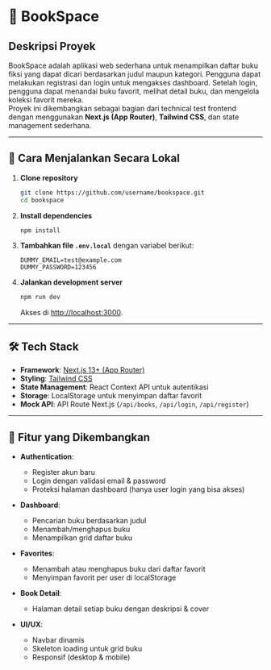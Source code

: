 # 📖 BookSpace

## Deskripsi Proyek
BookSpace adalah aplikasi web sederhana untuk menampilkan daftar buku fiksi yang dapat dicari berdasarkan judul maupun kategori. Pengguna dapat melakukan registrasi dan login untuk mengakses dashboard. Setelah login, pengguna dapat menandai buku favorit, melihat detail buku, dan mengelola koleksi favorit mereka.  
Proyek ini dikembangkan sebagai bagian dari technical test frontend dengan menggunakan **Next.js (App Router)**, **Tailwind CSS**, dan state management sederhana.

---

## 🚀 Cara Menjalankan Secara Lokal
1. **Clone repository**
   ```bash
   git clone https://github.com/username/bookspace.git
   cd bookspace
   ```

2. **Install dependencies**
   ```bash
   npm install
   ```

3. **Tambahkan file `.env.local`** dengan variabel berikut:
   ```env
   DUMMY_EMAIL=test@example.com
   DUMMY_PASSWORD=123456
   ```

4. **Jalankan development server**
   ```bash
   npm run dev
   ```
   Akses di [http://localhost:3000](http://localhost:3000).

---

## 🛠️ Tech Stack
- **Framework**: [Next.js 13+ (App Router)](https://nextjs.org/)  
- **Styling**: [Tailwind CSS](https://tailwindcss.com/)  
- **State Management**: React Context API untuk autentikasi  
- **Storage**: LocalStorage untuk menyimpan daftar favorit  
- **Mock API**: API Route Next.js (`/api/books`, `/api/login`, `/api/register`)  

---

## 📌 Fitur yang Dikembangkan
- **Authentication**:  
  - Register akun baru  
  - Login dengan validasi email & password  
  - Proteksi halaman dashboard (hanya user login yang bisa akses)  

- **Dashboard**:  
  - Pencarian buku berdasarkan judul  
  - Menambah/menghapus buku
  - Menampilkan grid daftar buku  

- **Favorites**:  
  - Menambah atau menghapus buku dari daftar favorit  
  - Menyimpan favorit per user di localStorage  

- **Book Detail**:  
  - Halaman detail setiap buku dengan deskripsi & cover  

- **UI/UX**:  
  - Navbar dinamis
  - Skeleton loading untuk grid buku  
  - Responsif (desktop & mobile)

